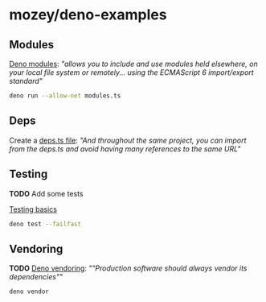 # mozey/deno-examples


## Modules

[Deno modules](https://deno.com/manual@v1.34.2/basics/modules#modules): *"allows you to include and use modules held elsewhere, on your local file system or remotely... using the ECMAScript 6 import/export standard"*

```bash
deno run --allow-net modules.ts
```


## Deps

Create a [deps.ts file](https://deno.com/manual@v1.34.2/basics/modules#it-seems-unwieldy-to-import-urls-everywhere): *"And throughout the same project, you can import from the deps.ts and avoid having many references to the same URL"*


## Testing

**TODO** Add some tests

[Testing basics](https://deno.com/manual@v1.34.2/basics/testing)

```bash
deno test --failfast
```


## Vendoring

**TODO**
[Deno vendoring](https://deno.com/manual@v1.34.2/basics/modules#but-what-if-the-host-of-the-url-goes-down-the-source-wont-be-available): *""Production software should always vendor its dependencies""*
```bash
deno vendor
```
